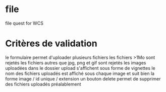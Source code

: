 # file
file quest for WCS

# Critères de validation

le formulaire permet d'uploader plusieurs fichiers
les fichiers >1Mo sont rejetés
les fichiers autres que jpg, png et gif sont rejetés
les images uploadées dans le dossier upload s'affichent sous forme de vignettes
le nom des fichiers uploadés est affiché sous chaque image et suit bien la forme image / id unique / extension
un bouton delete permet de supprimer des fichiers uploadés préalablement
